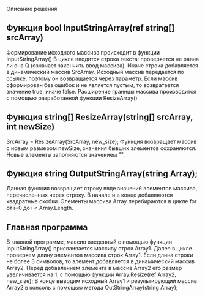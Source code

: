 Описание решения

Функция bool InputStringArray(ref string[] srcArray)
----------------------------------
Формирование исходного массива происходит в функции InputStringArray()
В цикле вводится строка текста: проверяется не равна ли она Q (означает закончить ввод массива).
Иначе строка добавляется в динамический массив SrcArray. Исходный массив передается по ссылке,
поэтому он возвращается через параметр.
Если массив сформирован без ошибок и не является пустым, то возвратается значение true,
иначе false.
Расширение границы массива производится с помощью разработанной функции ResizeArray()


Функция string[] ResizeArray(string[] srcArray, int newSize)
-------------------------------
SrcArray = ResizeArray(SrcArray, new_size);
Функция возвращает массив c новым размером newSize, значения бывших элементов сохраняются. Новые элементы заполняются значением "".


Функция string OutputStringArray(string Array);
----------------------------------------
Данная функция возвращает строку ввде значений элементов массива, перечисленных черех строку. В начале и в конце добавляются квадратные скобки.
 Элементы массива Array перебираются в цикле for от i=0 до i < Array.Length.


Главная программа
-----------------
В главной программе, массив введенный с помощью функции InputStringArray() присваивается массиву строк Array1.
Далее в цикле проверяем длину элементов массива строк Array1. Если длина строки не более 3 символов, то элемент добавляется в динамический массив Array2. Перед добавлением элемента в массив Array2 его размер увеличивается на 1, с помощью функции Array.Resize(ref Array2, new_size);
В конце выводим исходный Array1 и результирующий массив Array2 в консоль с помощью метода OutStringArray(string Array);